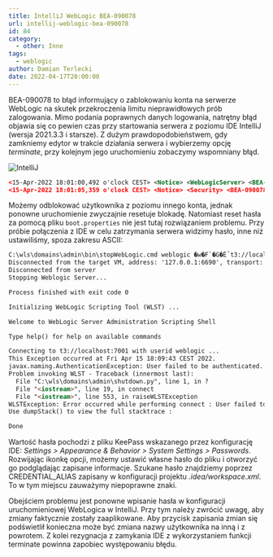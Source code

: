 ```yaml
---
title: IntelliJ WebLogic BEA-090078
url: intellij-weblogic-bea-090078
id: 84
category:
  - other: Inne
tags:
  - weblogic
author: Damian Terlecki
date: 2022-04-17T20:00:00
---
```


BEA-090078 to błąd informujący o zablokowaniu konta na serwerze WebLogic na skutek przekroczenia limitu nieprawidłowych
prób zalogowania. Mimo podania poprawnych danych logowania, natrętny błąd objawia się co pewien czas przy startowania serwera z poziomu IDE IntelliJ (wersja 2021.3.3 i starsze).
Z dużym prawdopodobieństwem, gdy zamkniemy edytor w trakcie działania serwera i wybierzemy opcję *terminate*, przy kolejnym jego uruchomieniu zobaczymy wspomniany błąd.

<img src="/img/hq/intellij-weblogic-bea-090078.png" alt="IntelliJ" title="IntelliJ">

```xml
<15-Apr-2022 18:01:00,492 o'clock CEST> <Notice> <WebLogicServer> <BEA-000365> <Server state changed to RUNNING.> 
<15-Apr-2022 18:01:05,359 o'clock CEST> <Notice> <Security> <BEA-090078> <User weblogic in security realm myrealm has had  5 invalid login attempts, locking account for 30 minutes.> 
```

Możemy odblokować użytkownika z poziomu innego konta, jednak ponowne uruchomienie zwyczajnie resetuje blokadę.
Natomiast reset hasła za pomocą pliku `boot.properties` nie jest tutaj rozwiązaniem problemu.
Przy próbie połączenia z IDE w celu zatrzymania serwera widzimy hasło, inne niż ustawiliśmy, spoza zakresu ASCII:

```html
C:\wls\domains\admin\bin\stopWebLogic.cmd weblogic �w�F`�G�Ể t3://localhost:7001
Disconnected from the target VM, address: '127.0.0.1:6690', transport: 'socket'
Disconnected from server
Stopping Weblogic Server...

Process finished with exit code 0

Initializing WebLogic Scripting Tool (WLST) ...

Welcome to WebLogic Server Administration Scripting Shell

Type help() for help on available commands

Connecting to t3://localhost:7001 with userid weblogic ...
This Exception occurred at Fri Apr 15 18:09:43 CEST 2022.
javax.naming.AuthenticationException: User failed to be authenticated. [Root exception is java.lang.SecurityException: User failed to be authenticated.]
Problem invoking WLST - Traceback (innermost last):
  File "C:\wls\domains\admin\shutdown.py", line 1, in ?
  File "<iostream>", line 19, in connect
  File "<iostream>", line 553, in raiseWLSTException
WLSTException: Error occurred while performing connect : User failed to be authenticated. 
Use dumpStack() to view the full stacktrace :

Done
```

Wartość hasła pochodzi z pliku KeePass wskazanego przez konfigurację IDE: *Settings > Appearance & Behavior > System Settings > Passwords*.
Rozwijając ikonkę opcji, możemy ustawić własne hasło do pliku i otworzyć go podglądając zapisane informacje.
Szukane hasło znajdziemy poprzez CREDENTIAL_ALIAS zapisany w konfiguracji projektu *.idea/workspace.xml*.
To w tym miejscu zauważymy niepoprawne znaki.

Obejściem problemu jest ponowne wpisanie hasła w konfiguracji uruchomieniowej WebLogica w IntelliJ.
Przy tym należy zwrócić uwagę, aby zmiany faktycznie zostały zaaplikowane. Aby przycisk zapisania zmian się podświetlił konieczna może być
zmiana nazwy użytkownika na inną i z powrotem. Z kolei rezygnacja z zamykania IDE z wykorzystaniem funkcji terminate powinna
zapobiec występowaniu błędu.